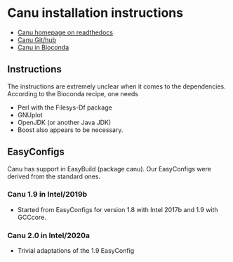 # Canu installation instructions

* [Canu homepage on readthedocs](https://canu.readthedocs.io/en/latest/)
* [Canu Git/hub](https://github.com/marbl/canu)
* [Canu in Bioconda](https://bioconda.github.io/recipes/canu/README.html)

## Instructions

The instructions are extremely unclear when it comes to the dependencies.
According to the Bioconda recipe, one needs
* Perl with the Filesys-Df package
* GNUplot
* OpenJDK (or another Java JDK)
* Boost also appears to be necessary.

## EasyConfigs

Canu has support in EasyBuild (package canu). Our EasyConfigs were derived from the 
standard ones.

### Canu 1.9 in Intel/2019b

* Started from EasyConfigs for version 1.8 with Intel 2017b and 1.9 with GCCcore.

### Canu 2.0 in Intel/2020a

* Trivial adaptations of the 1.9 EasyConfig
